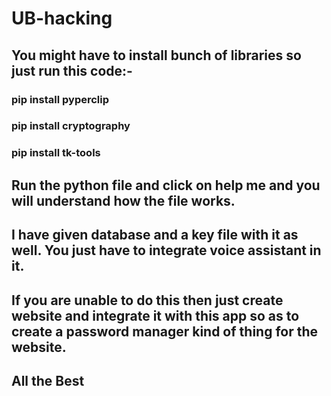 # UB-hacking
## You might have to install bunch of libraries so just run this code:-
### pip install pyperclip
### pip install cryptography
### pip install tk-tools
## Run the python file and click on help me and you will understand how the file works.
## I have given database and a key file with it as well. You just have to integrate voice assistant in it.
## If you are unable to do this then just create website and integrate it with this app so as to create a password manager kind of thing for the website.
## All the Best
